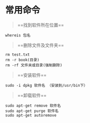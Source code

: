 # 常用命令

>  ==找到软件所在位置==

```
whereis 包名
```

> ==删除文件及文件夹==

```
rm test.txt
rm -r book(目录)
rm -rf 文件夹或目录(强制删除)
```

> ==安装软件==

```
sudo -i dpkg 软件名 （安装到/usr/bin下）
```

> ==卸载软件==

```
sudo apt-get remove 软件名
sudo apt-get purge 软件名
sudo apt-get autoremove
```


